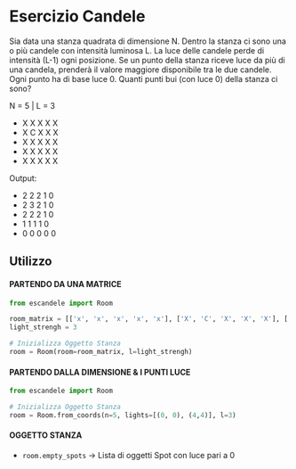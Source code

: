 # Esercizio Candele

Sia data una stanza quadrata di dimensione N. Dentro la stanza ci sono una o più candele con intensità
luminosa L. La luce delle candele perde di intensità (L-1) ogni posizione. Se un punto della stanza riceve
luce da più di una candela, prenderà il valore maggiore disponibile tra le due candele. Ogni punto ha di
base luce 0.
Quanti punti bui (con luce 0) della stanza ci sono?

N = 5  | L = 3
- X X X X X
- X C X X X
- X X X X X
- X X X X X
- X X X X X

Output:
- 2 2 2 1 0
- 2 3 2 1 0
- 2 2 2 1 0
- 1 1 1 1 0
- 0 0 0 0 0


## Utilizzo
#### PARTENDO DA UNA MATRICE
```python
from escandele import Room

room_matrix = [['x', 'x', 'x', 'x', 'x'], ['X', 'C', 'X', 'X', 'X'], ['x', 'x', 'x', 'x', 'x'], ['x', 'x', 'x', 'x', 'x'], ['x', 'x', 'x', 'x', 'x']]
light_strengh = 3

# Inizializza Oggetto Stanza
room = Room(room=room_matrix, l=light_strengh)
```

#### PARTENDO DALLA DIMENSIONE & I PUNTI LUCE
```python
from escandele import Room

# Inizializza Oggetto Stanza
room = Room.from_coords(n=5, lights=[(0, 0), (4,4)], l=3)
```

#### OGGETTO STANZA
- ```room.empty_spots``` -> Lista di oggetti Spot con luce pari a 0